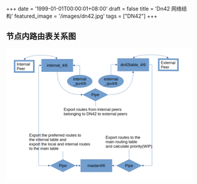 +++
date = '1999-01-01T00:00:01+08:00'
draft = false
title = 'Dn42 网络结构'
featured_image = '/images/dn42.jpg'
tags = ["DN42"]
+++

## 节点内路由表关系图 
![Routetable](dn42_route_tables.png)
